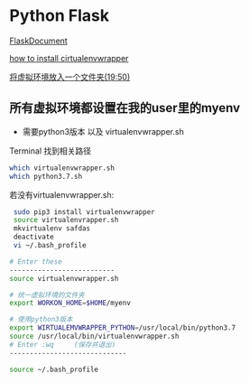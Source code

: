 # Python Flask #
<a href = "https://dormousehole.readthedocs.io/en/latest/">FlaskDocument</a>

<a href = "https://www.youtube.com/watch?v=5fFeDagDl1A">how to install cirtualenvwrapper</a>

<a href = "https://www.bilibili.com/video/BV1nV411k79y?p=3">将虚拟环境放入一个文件夹(19:50)</a>

## 所有虚拟环境都设置在我的user里的<strong>myenv</strong>

* 需要python3版本 以及 virtualenvwrapper.sh

Terminal 找到相关路径
```bash
which virtualenvwrapper.sh
which python3.7.sh
```

若没有virtualenvwrapper.sh:
```bash
 sudo pip3 install virtualenvwrapper
 source virtualenvrapper.sh        
 mkvirtualenv safdas
 deactivate
 vi ~/.bash_profile

# Enter these
--------------------------
source virtualenvwrapper.sh

# 统一虚拟环境的文件夹
export WORKON_HOME=$HOME/myenv

# 使用python3版本
export WIRTUALEMVWRAPPER_PYTHON=/usr/local/bin/python3.7        
source /usr/local/bin/virtualenvwrapper.sh
# Enter :wq     (保存并退出)
-----------------------------

source ~/.bash_profile
```